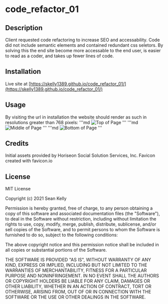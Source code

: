# code_refactor_01

## Description

Client requested code refactoring to increase SEO and accessability. Code did not include semantic elements and contained redundant css seletors. By solving this the end site become more accessable to the end user, is easier to read as a coder, and takes up fewer lines of code.

## Installation
Live site at [https://skelly1389.github.io/code_refactor_01/](https://skelly1389.github.io/code_refactor_01/)

## Usage

By visiting the url in installation the website should render as such in resolutions greater than 768 pixels:
'''md
    ![Top of Page](assets/images/screenshot1)
'''
'''md
    ![Middle of Page](assets/images/screenshot2)
'''
'''md
    ![Bottom of Page](assets/images/screenshot3)
'''

## Credits

Initial assets provided by Horiseon Social Solution Services, Inc.
Favicon created with favicon.io

## License

MIT License

Copyright (c) 2021 Sean Kelly

Permission is hereby granted, free of charge, to any person obtaining a copy
of this software and associated documentation files (the "Software"), to deal
in the Software without restriction, including without limitation the rights
to use, copy, modify, merge, publish, distribute, sublicense, and/or sell
copies of the Software, and to permit persons to whom the Software is
furnished to do so, subject to the following conditions:

The above copyright notice and this permission notice shall be included in all
copies or substantial portions of the Software.

THE SOFTWARE IS PROVIDED "AS IS", WITHOUT WARRANTY OF ANY KIND, EXPRESS OR
IMPLIED, INCLUDING BUT NOT LIMITED TO THE WARRANTIES OF MERCHANTABILITY,
FITNESS FOR A PARTICULAR PURPOSE AND NONINFRINGEMENT. IN NO EVENT SHALL THE
AUTHORS OR COPYRIGHT HOLDERS BE LIABLE FOR ANY CLAIM, DAMAGES OR OTHER
LIABILITY, WHETHER IN AN ACTION OF CONTRACT, TORT OR OTHERWISE, ARISING FROM,
OUT OF OR IN CONNECTION WITH THE SOFTWARE OR THE USE OR OTHER DEALINGS IN THE
SOFTWARE.
